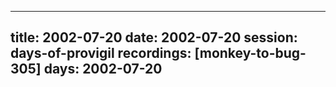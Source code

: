 
---
title: 2002-07-20
date:  2002-07-20
session: days-of-provigil
recordings: [monkey-to-bug-305]
days: 2002-07-20
---
